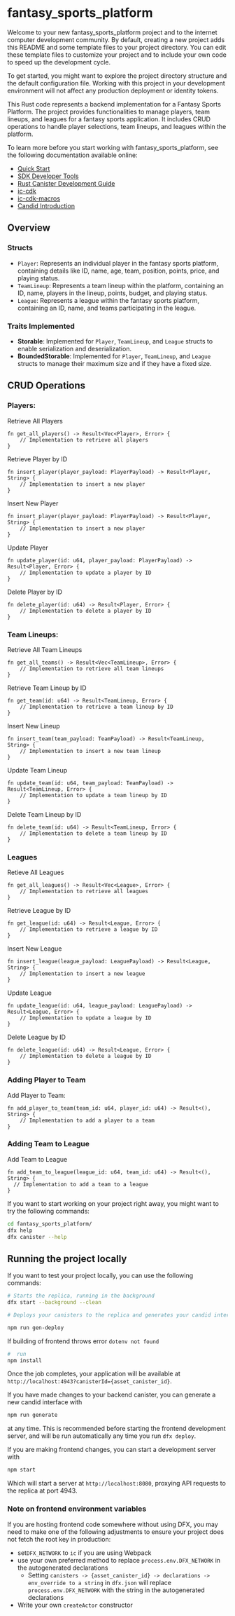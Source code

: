 # fantasy_sports_platform

Welcome to your new fantasy_sports_platform project and to the internet computer development community. By default, creating a new project adds this README and some template files to your project directory. You can edit these template files to customize your project and to include your own code to speed up the development cycle.

To get started, you might want to explore the project directory structure and the default configuration file. Working with this project in your development environment will not affect any production deployment or identity tokens.

This Rust code represents a backend implementation for a Fantasy Sports Platform. The project provides functionalities to manage players, team lineups, and leagues for a fantasy sports application. It includes CRUD operations to handle player selections, team lineups, and leagues within the platform.

To learn more before you start working with fantasy_sports_platform, see the following documentation available online:

- [Quick Start](https://internetcomputer.org/docs/current/developer-docs/setup/deploy-locally)
- [SDK Developer Tools](https://internetcomputer.org/docs/current/developer-docs/setup/install)
- [Rust Canister Development Guide](https://internetcomputer.org/docs/current/developer-docs/backend/rust/)
- [ic-cdk](https://docs.rs/ic-cdk)
- [ic-cdk-macros](https://docs.rs/ic-cdk-macros)
- [Candid Introduction](https://internetcomputer.org/docs/current/developer-docs/backend/candid/)

## Overview

### Structs 
  - `Player`: Represents an individual player in the fantasy sports platform, containing details like ID, name, age, team, position, points, price, and playing status.
  - `TeamLineup`: Represents a team lineup within the platform, containing an ID, name, players in the lineup, points, budget, and playing status.
  - `League`: Represents a league within the fantasy sports platform, containing an ID, name, and teams participating in the league.
### Traits Implemented 
- **Storable**: Implemented for `Player`, `TeamLineup`, and `League` structs to enable serialization and deserialization.
- **BoundedStorable**: Implemented for `Player`, `TeamLineup`, and `League` structs to manage their maximum size and if they have a fixed size.



## CRUD Operations
### Players:
Retrieve All Players 

    fn get_all_players() -> Result<Vec<Player>, Error> {
        // Implementation to retrieve all players
    }

Retrieve Player by ID

    fn insert_player(player_payload: PlayerPayload) -> Result<Player, String> {
        // Implementation to insert a new player
    }


Insert New Player 

    fn insert_player(player_payload: PlayerPayload) -> Result<Player, String> {
        // Implementation to insert a new player
    }

Update Player 

    fn update_player(id: u64, player_payload: PlayerPayload) -> Result<Player, Error> {
        // Implementation to update a player by ID
    }


Delete Player by ID

    fn delete_player(id: u64) -> Result<Player, Error> {
        // Implementation to delete a player by ID
    }


### Team Lineups:

Retrieve All Team Lineups 

    fn get_all_teams() -> Result<Vec<TeamLineup>, Error> {
        // Implementation to retrieve all team lineups
    }

Retrieve Team Lineup by ID 

    fn get_team(id: u64) -> Result<TeamLineup, Error> {
        // Implementation to retrieve a team lineup by ID
    }


Insert New Lineup

    fn insert_team(team_payload: TeamPayload) -> Result<TeamLineup, String> {
        // Implementation to insert a new team lineup
    }

Update Team Lineup 

    fn update_team(id: u64, team_payload: TeamPayload) -> Result<TeamLineup, Error> {
        // Implementation to update a team lineup by ID
    }

Delete Team Lineup by ID

    fn delete_team(id: u64) -> Result<TeamLineup, Error> {
        // Implementation to delete a team lineup by ID
    }


### Leagues

Retieve All Leagues 

    fn get_all_leagues() -> Result<Vec<League>, Error> {
        // Implementation to retrieve all leagues
    }

Retrieve League by ID 

    fn get_league(id: u64) -> Result<League, Error> {
        // Implementation to retrieve a league by ID
    }

Insert New League 

    fn insert_league(league_payload: LeaguePayload) -> Result<League, String> {
        // Implementation to insert a new league
    }

Update League 

    fn update_league(id: u64, league_payload: LeaguePayload) -> Result<League, Error> {
        // Implementation to update a league by ID
    }

Delete League by ID

    fn delete_league(id: u64) -> Result<League, Error> {
        // Implementation to delete a league by ID
    }

### Adding Player to Team

Add Player to Team:

    fn add_player_to_team(team_id: u64, player_id: u64) -> Result<(), String> {
        // Implementation to add a player to a team
    }

### Adding Team to League 

Add Team to League 


    fn add_team_to_league(league_id: u64, team_id: u64) -> Result<(), String> {
      // Implementation to add a team to a league
    }







If you want to start working on your project right away, you might want to try the following commands:

```bash
cd fantasy_sports_platform/
dfx help
dfx canister --help
```

## Running the project locally

If you want to test your project locally, you can use the following commands:

```bash
# Starts the replica, running in the background
dfx start --background --clean

# Deploys your canisters to the replica and generates your candid interface

npm run gen-deploy

```
If building of frontend throws error `dotenv not found ` 
```bash
#  run  
npm install
```

Once the job completes, your application will be available at `http://localhost:4943?canisterId={asset_canister_id}`.

If you have made changes to your backend canister, you can generate a new candid interface with

```bash
npm run generate
```

at any time. This is recommended before starting the frontend development server, and will be run automatically any time you run `dfx deploy`.

If you are making frontend changes, you can start a development server with

```bash
npm start
```

Which will start a server at `http://localhost:8080`, proxying API requests to the replica at port 4943.

### Note on frontend environment variables

If you are hosting frontend code somewhere without using DFX, you may need to make one of the following adjustments to ensure your project does not fetch the root key in production:

- set`DFX_NETWORK` to `ic` if you are using Webpack
- use your own preferred method to replace `process.env.DFX_NETWORK` in the autogenerated declarations
  - Setting `canisters -> {asset_canister_id} -> declarations -> env_override to a string` in `dfx.json` will replace `process.env.DFX_NETWORK` with the string in the autogenerated declarations
- Write your own `createActor` constructor
